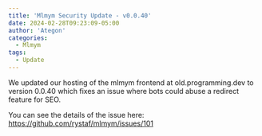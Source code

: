 ```yaml
---
title: 'Mlmym Security Update - v0.0.40'
date: 2024-02-28T09:23:09-05:00
author: 'Ategon'
categories:
  - Mlmym
tags:
  - Update
---
```


We updated our hosting of the mlmym frontend at old.programming.dev to version 0.0.40 which fixes an issue where bots could abuse a redirect feature for SEO.

You can see the details of the issue here: https://github.com/rystaf/mlmym/issues/101